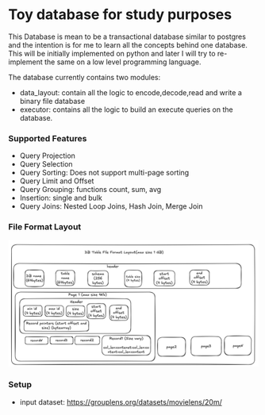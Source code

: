 # Toy database for study purposes

This Database is mean to be a transactional database similar to postgres and the intention is for me to learn all the concepts behind one database. This will be initially implemented on python and later I will try to re-implement the same on a low level programming language. 

The database currently contains two modules:

* data_layout: contain all the logic to encode,decode,read and write a binary file database
* executor: contains all the logic to build an execute queries on the database.

### Supported Features

* Query Projection
* Query Selection
* Query Sorting: Does not support multi-page sorting
* Query Limit and Offset
* Query Grouping: functions count, sum, avg
* Insertion: single and bulk
* Query Joins: Nested Loop Joins, Hash Join, Merge Join


### File Format Layout

![file](file_format_layout_design_document.png)


### Setup
* input dataset: https://grouplens.org/datasets/movielens/20m/